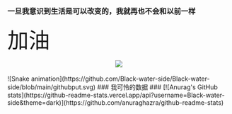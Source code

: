 ### 一旦我意识到生活是可以改变的，我就再也不会和以前一样

<font face="黑体" size=10>加油👋</font>

<!--
**Black-water-side/Black-water-side** is a ✨ _special_ ✨ repository because its `README.md` (this file) appears on your GitHub profile.

Here are some ideas to get you started:

- 🔭 I’m currently working on ...
- 🌱 I’m currently learning ...
- 👯 I’m looking to collaborate on ...
- 🤔 I’m looking for help with ...
- 💬 Ask me about ...
- 📫 How to reach me: ...
- 😄 Pronouns: ...
- ⚡ Fun fact: ...
  -->

<p align="center">
  <a href="https://skillicons.dev">
    <img src="https://skillicons.dev/icons?i=git,kubernetes,docker,c,vim" />
  </a>
</p>
![Snake animation](https://github.com/Black-water-side/Black-water-side/blob/main/githubput.svg)
### 我可怜的数据 ###
[![Anurag's GitHub stats](https://github-readme-stats.vercel.app/api?username=Black-water-side&theme=dark)](https://github.com/anuraghazra/github-readme-stats)
